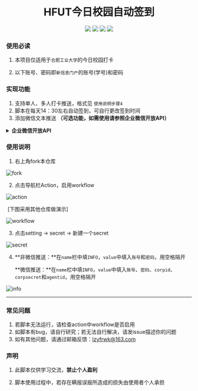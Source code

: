<div align="center">
<h1 align="center">HFUT今日校园自动签到</h1>
<img src="https://img.shields.io/github/issues/choya-lee/hfutDailyCP?color=green">
<img src="https://img.shields.io/github/stars/choya-lee/hfutDailyCP?color=yellow">
<img src="https://img.shields.io/github/forks/choya-lee/hfutDailyCP?color=orange">
    <img src="https://img.shields.io/github/license/choya-lee/hfutDailyCP?color=red">
</div>

### 使用必读

1. 本项目仅适用于`合肥工业大学`的今日校园打卡

2. 以下账号、密码即`新信息门户`的账号(学号)和密码

### 实现功能

1. 支持单人、多人打卡推送，格式见 `使用说明步骤4`
2. 脚本在每天14：30左右自动签到，可自行更改签到时间
3. 添加微信文本推送 **（可选功能，如需使用请参照企业微信开放API）**

<details>
<summary><b>企业微信开放API</b></summary>

##### 1. 推送展示

**推送结果将于脚本签到完成后通过微信发给你，如下图**

![push](https://gitee.com/choyalee/fig_bed/raw/master/img/202201311801776.png)

##### 2. 介绍

​	本项目采用**纯文本模式**推送，更加直观

​	接口参考地址：https://www.52pojie.cn/thread-1338005-1-1.html

1. 接口说明：利用企业微信开放api，与普通微信即时通讯。 无需下载企业微信，只是借用企业微信api！是一款类似于`server酱`的一款「程序员」和「服务器」之间的通信软件。能够让服务器即时找到负责它的沙雕程序员！

2. 对比server酱：能够`更直观`的获取服务器传递过来的信息，而不是`server酱`关注公众号后进来的<u>`卡片消息`</u>，还需要点一下才能看到。

3. 接口地址：https://api.htm.fun/api/Wechat/text_card/

   请求方式：GET/POST

##### 3. 注册指南

1. 【注册企业微信】，[点击这里](https://work.weixin.qq.com/)注册企业微信，无需企业认证！

2. 【创建程序】，获取AgentId&Secret，点击[应用管理]-[创建应用]根据提示创建一个新应用。保存好你的AgentId&Secret

3. 【获取corpid企业ID】，点击[我的企业]-[企业信息] 在最下方获取企业ID 

4. 【启用微信插件】，点击[我的企业]-[微信插件] 用普通微信扫码二维码。

   |    参数    | 必须 |        说明        |
   | :--------: | :--: | :----------------: |
   |   corpid   |  是  |       企业ID       |
   | corpsecret |  是  |   应用的凭证密钥   |
   |  agentid   |  是  |       应用ID       |
   |    text    |  是  | 推送内容，支持HTML |

   </details>

### 使用说明

1. 右上角fork本仓库

![fork](https://github.com/choya-lee/hfutDailyCP/raw/master/img/fork.png)

2. 点击导航栏Action，启用workflow


![action](https://github.com/choya-lee/hfutDailyCP/raw/master/img/action.png)

​	[下图采用其他仓库做演示]

![workflow](https://github.com/choya-lee/hfutDailyCP/raw/master/img/workflow.png)



3. 点击setting -> secret -> 新建一个secret

![secret](https://github.com/choya-lee/hfutDailyCP/raw/master/img/secret.png)

4. **非微信推送：**在`name`栏中填`INFO`，`value`中填入`账号`和`密码`，用空格隔开

   **微信推送：**在`name`栏中填`INFO`，`value`中填入`账号`、`密码`、`corpid`、`corpsecret`和`agentid`，用空格隔开

![info](https://github.com/choya-lee/hfutDailyCP/raw/master/img/info.png)


---

### 常见问题

1. 若脚本无法运行，请检查action中workflow是否启用
2. 如脚本有bug，请自行研究；若无法自行解决，请发issue描述你的问题
2. 如有其他问题，请通过邮箱反馈：lzyfrwk@163.com

### 声明

1. 此脚本仅供学习交流，**禁止个人盈利**

2. 脚本使用过程中，若存在瞒报误报所造成的损失由使用者个人承担

